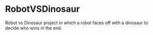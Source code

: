 # RobotVSDinosaur
Robot vs Dinosaur project in which a robot faces off with a dinosaur to decide who wins in the end. 
